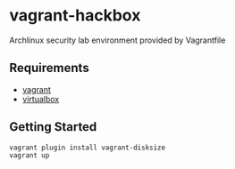 # vagrant-hackbox

Archlinux security lab environment provided by Vagrantfile

## Requirements

* [vagrant](https://www.vagrantup.com/downloads.html)
* [virtualbox](https://www.virtualbox.org/wiki/Downloads)

## Getting Started

```shell
vagrant plugin install vagrant-disksize
vagrant up
```


